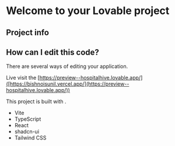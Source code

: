 # Welcome to your Lovable project

## Project info

## How can I edit this code?

There are several ways of editing your application.

Live visit the [https://preview--hospitalhive.lovable.app/]([https://bishnoisunil.vercel.app/](https://preview--hospitalhive.lovable.app/))




This project is built with .

- Vite
- TypeScript
- React
- shadcn-ui
- Tailwind CSS


